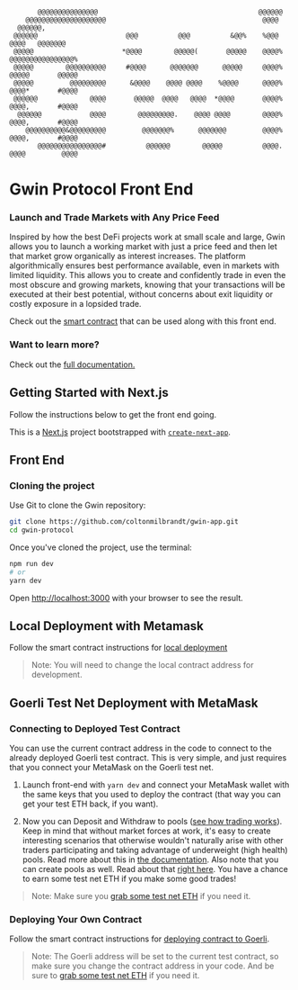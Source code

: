            @@@@@@@@@@@@@@@                                        @@@@@@
        @@@@@@@@@@@@@@@@@@@@                                       @@@@
      @@@@@@,
     @@@@@@                      @@@          @@@          &@@%    %@@@      @@@@   @@@@@@@
     @@@@@                      *@@@@        @@@@@(       @@@@@    @@@@%     @@@@@@@@@@@@@@@@%
     @@@@@        @@@@@@@@@@     #@@@@      @@@@@@@      @@@@@     @@@@%     @@@@@       @@@@@
     @@@@@         @@@@@@@@@      &@@@@    @@@@ @@@@    %@@@@      @@@@%     @@@@*       #@@@@
     @@@@@@             @@@@       @@@@@  @@@@   @@@@  *@@@@       @@@@%     @@@@,       #@@@@
      @@@@@@            @@@@        @@@@@@@@@.    @@@@ @@@@        @@@@%     @@@@,       #@@@@
        @@@@@@@@@@&@@@@@@@@@         @@@@@@@%      @@@@@@@         @@@@%     @@@@,       #@@@@
           @@@@@@@@@@@@@@@@#          @@@@@@        @@@@@          @@@@.     @@@@         @@@@

# Gwin Protocol Front End

### Launch and Trade Markets with Any Price Feed

Inspired by how the best DeFi projects work at small scale and large, Gwin allows you to launch a working market with just a price feed and then let that market grow organically as interest increases. The platform algorithmically ensures best performance available, even in markets with limited liquidity. This allows you to create and confidently trade in even the most obscure and growing markets, knowing that your transactions will be executed at their best potential, without concerns about exit liquidity or costly exposure in a lopsided trade.

Check out the [smart contract](https://github.com/coltonmilbrandt/gwin-app) that can be used along with this front end.

### Want to learn more?

Check out the [full documentation.](https://coltonmilbrandt.gitbook.io/gwin/)

## Getting Started with Next.js

Follow the instructions below to get the front end going.

This is a [Next.js](https://nextjs.org/) project bootstrapped with [`create-next-app`](https://github.com/vercel/next.js/tree/canary/packages/create-next-app).

## Front End

### Cloning the project

Use Git to clone the Gwin repository:

```bash
git clone https://github.com/coltonmilbrandt/gwin-app.git
cd gwin-protocol
```

Once you've cloned the project, use the terminal:

```bash
npm run dev
# or
yarn dev
```

Open [http://localhost:3000](http://localhost:3000) with your browser to see the result.

## Local Deployment with Metamask

Follow the smart contract instructions for [local deployment](https://github.com/coltonmilbrandt/gwin-protocol#local-pool-deployment-with-front-end-and-metamask)

> Note: You will need to change the local contract address for development.

## Goerli Test Net Deployment with MetaMask

### Connecting to Deployed Test Contract

You can use the current contract address in the code to connect to the already deployed Goerli test contract. This is very simple, and just requires that you connect your MetaMask on the Goerli test net.

1. Launch front-end with `yarn dev` and connect your MetaMask wallet with the same keys that you used to deploy the contract (that way you can get your test ETH back, if you want).

2. Now you can Deposit and Withdraw to pools ([see how trading works](https://coltonmilbrandt.gitbook.io/gwin/features/trade)). Keep in mind that without market forces at work, it's easy to create interesting scenarios that otherwise wouldn't naturally arise with other traders participating and taking advantage of underweight (high health) pools. Read more about this in [the documentation](https://coltonmilbrandt.gitbook.io/gwin/technical-details/how-pools-are-settled). Also note that you can create pools as well. Read about that [right here](https://coltonmilbrandt.gitbook.io/gwin/technical-details/creating-a-new-market). You have a chance to earn some test net ETH if you make some good trades!

> Note: Make sure you [grab some test net ETH](https://goerlifaucet.com/) if you need it.

### Deploying Your Own Contract

Follow the smart contract instructions for [deploying contract to Goerli](https://github.com/coltonmilbrandt/gwin-protocol#running-scripts-and-deployment-on-goerli-test-net).

> Note: The Goerli address will be set to the current test contract, so make sure you change the contract address in your code. And be sure to [grab some test net ETH](https://goerlifaucet.com/) if you need it.
